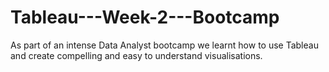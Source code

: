 # Tableau---Week-2---Bootcamp
As part of an intense Data Analyst bootcamp we learnt how to use Tableau and create compelling and easy to understand visualisations.
